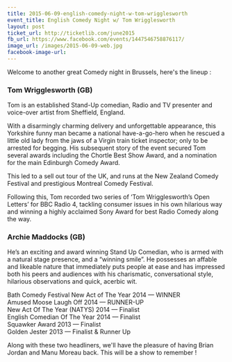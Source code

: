 ```yaml
---
title: 2015-06-09-english-comedy-night-w-tom-wrigglesworth
event_title: English Comedy Night w/ Tom Wrigglesworth
layout: post
ticket_url: http://ticketlib.com/june2015
fb_url: https://www.facebook.com/events/1447546758876117/
image_url: /images/2015-06-09-web.jpg
facebook-image-url:
---
```


Welcome to another great Comedy night in Brussels, here's the lineup :

### Tom Wrigglesworth (GB)
Tom is an established Stand-Up comedian, Radio and TV presenter and voice-over artist from Sheffield, England.

With a disarmingly charming delivery and unforgettable appearance, this Yorkshire funny man became a national have-a-go-hero when he rescued a little old lady from the jaws of a Virgin train ticket inspector; only to be arrested for begging. His subsequent story of the event secured Tom several awards including the Chortle Best Show Award, and a nomination for the main Edinburgh Comedy Award.

This led to a sell out tour of the UK, and runs at the New Zealand Comedy Festival and prestigious Montreal Comedy Festival.

Following this, Tom recorded two series of ‘Tom Wrigglesworth’s Open Letters’ for BBC Radio 4, tackling consumer issues in his own hilarious way and winning a highly acclaimed Sony Award for best Radio Comedy along the way.

### Archie Maddocks (GB)
He’s an exciting and award winning Stand Up Comedian, who is armed with a natural stage presence, and a “winning smile”. He possesses an affable and likeable nature that immediately puts people at ease and has impressed both his peers and audiences with his charismatic, conversational style, hilarious observations and quick, acerbic wit.

Bath Comedy Festival New Act of The Year 2014 &mdash; WINNER  
Amused Moose Laugh Off 2014 &mdash; RUNNER-UP  
New Act Of The Year (NATYS) 2014 &mdash; Finalist  
English Comedian Of The Year 2014 &mdash; Finalist  
Squawker Award 2013 &mdash; Finalist  
Golden Jester 2013 &mdash; Finalist & Runner Up  

Along with these two headliners, we'll have the pleasure of having Brian Jordan and Manu Moreau back. This will be a show to remember !